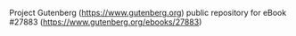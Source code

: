 Project Gutenberg (https://www.gutenberg.org) public repository for eBook #27883 (https://www.gutenberg.org/ebooks/27883)
